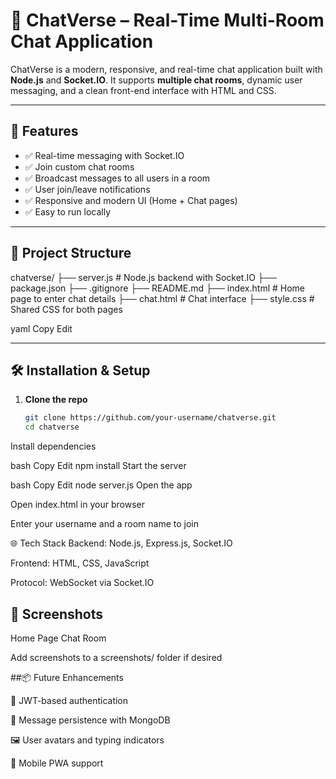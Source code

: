 # 💬 ChatVerse – Real-Time Multi-Room Chat Application

ChatVerse is a modern, responsive, and real-time chat application built with **Node.js** and **Socket.IO**. It supports **multiple chat rooms**, dynamic user messaging, and a clean front-end interface with HTML and CSS.

---

## 🚀 Features

- ✅ Real-time messaging with Socket.IO
- ✅ Join custom chat rooms
- ✅ Broadcast messages to all users in a room
- ✅ User join/leave notifications
- ✅ Responsive and modern UI (Home + Chat pages)
- ✅ Easy to run locally

---

## 📁 Project Structure

chatverse/
├── server.js # Node.js backend with Socket.IO
├── package.json
├── .gitignore
├── README.md
├── index.html # Home page to enter chat details
├── chat.html # Chat interface
├── style.css # Shared CSS for both pages

yaml
Copy
Edit

---

## 🛠️ Installation & Setup

1. **Clone the repo**
   ```bash
   git clone https://github.com/your-username/chatverse.git
   cd chatverse
Install dependencies

bash
Copy
Edit
npm install
Start the server

bash
Copy
Edit
node server.js
Open the app

Open index.html in your browser

Enter your username and a room name to join

🌐 Tech Stack
Backend: Node.js, Express.js, Socket.IO

Frontend: HTML, CSS, JavaScript

Protocol: WebSocket via Socket.IO

## 📸 Screenshots
Home Page	Chat Room

Add screenshots to a screenshots/ folder if desired

##📦 Future Enhancements

🔐 JWT-based authentication

💬 Message persistence with MongoDB

🖼️ User avatars and typing indicators

📱 Mobile PWA support

